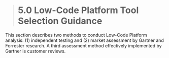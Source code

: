 > # **5.0** Low-Code Platform Tool Selection Guidance

This section describes two methods to conduct Low-Code Platform analysis: (1) independent testing and (2) market assessment by Gartner and Forrester research. A third assessment method effectively implemented by Gartner is customer reviews.
